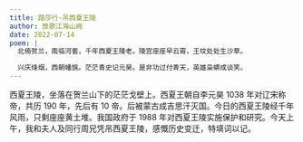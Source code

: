 ```yaml
---
title: 踏莎行·吊西夏王陵
author: 放歌江海山阙
date: 2022-07-14
poem: |
  北倚贺兰，南临河套，千年西夏王陵老。陵宫座座早云霄，王坟处处生沙草。

  兴庆烽烟，西朝幡旐。茫茫青史记元昊。是非功过付青天，英雄枭蟒成谈笑。
---
```


西夏王陵，坐落在贺兰山下的茫茫戈壁上。西夏王朝自李元昊 1038 年对辽宋称帝，共历 190 年，先后有 10 帝。后被蒙古成吉思汗灭国。今日的西夏王陵经千年风雨，只剩座座黄土堆。我国政府于 1988 年对西夏王陵实施保护和研究。今天上午，我和夫人及同行周兄凭吊西夏王陵，感慨历史变迁，特填词以记。
